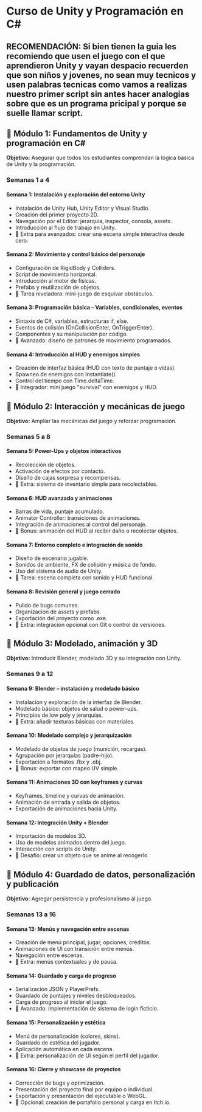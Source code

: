 
# Curso de Unity y Programación en C#

## RECOMENDACIÓN: Si bien tienen la guia les recomiendo que usen el juego con el que aprendieron Unity y vayan despacio recuerden que son niños y jovenes, no sean muy tecnicos y usen palabras tecnicas como vamos a realizas nuestro primer script sin antes hacer analogias sobre que es un programa pricipal y porque se suelle llamar script.

## 🔷 Módulo 1: Fundamentos de Unity y programación en C#
**Objetivo:** Asegurar que todos los estudiantes comprendan la lógica básica de Unity y la programación.

### Semanas 1 a 4

#### Semana 1: Instalación y exploración del entorno Unity
- Instalación de Unity Hub, Unity Editor y Visual Studio.
- Creación del primer proyecto 2D.
- Navegación por el Editor: jerarquía, inspector, consola, assets.
- Introducción al flujo de trabajo en Unity.
- 📌 Extra para avanzados: crear una escena simple interactiva desde cero.

#### Semana 2: Movimiento y control básico del personaje
- Configuración de RigidBody y Colliders.
- Script de movimiento horizontal.
- Introducción al motor de físicas.
- Prefabs y reutilización de objetos.
- 📌 Tarea niveladora: mini-juego de esquivar obstáculos.

#### Semana 3: Programación básica – Variables, condicionales, eventos
- Sintaxis de C#, variables, estructuras if, else.
- Eventos de colisión (OnCollisionEnter, OnTriggerEnter).
- Componentes y su manipulación por código.
- 📌 Avanzado: diseño de patrones de movimiento programados.

#### Semana 4: Introducción al HUD y enemigos simples
- Creación de interfaz básica (HUD con texto de puntaje o vidas).
- Spawneo de enemigos con Instantiate().
- Control del tiempo con Time.deltaTime.
- 📌 Integrador: mini juego "survival" con enemigos y HUD.

## 🔷 Módulo 2: Interacción y mecánicas de juego
**Objetivo:** Ampliar las mecánicas del juego y reforzar programación.

### Semanas 5 a 8

#### Semana 5: Power-Ups y objetos interactivos
- Recolección de objetos.
- Activación de efectos por contacto.
- Diseño de cajas sorpresa y recompensas.
- 📌 Extra: sistema de inventario simple para recolectables.

#### Semana 6: HUD avanzado y animaciones
- Barras de vida, puntaje acumulado.
- Animator Controller: transiciones de animaciones.
- Integración de animaciones al control del personaje.
- 📌 Bonus: animación del HUD al recibir daño o recolectar objetos.

#### Semana 7: Entorno completo e integración de sonido
- Diseño de escenario jugable.
- Sonidos de ambiente, FX de colisión y música de fondo.
- Uso del sistema de audio de Unity.
- 📌 Tarea: escena completa con sonido y HUD funcional.

#### Semana 8: Revisión general y juego cerrado
- Pulido de bugs comunes.
- Organización de assets y prefabs.
- Exportación del proyecto como .exe.
- 📌 Extra: integración opcional con Git o control de versiones.

## 🔷 Módulo 3: Modelado, animación y 3D
**Objetivo:** Introducir Blender, modelado 3D y su integración con Unity.

### Semanas 9 a 12

#### Semana 9: Blender – instalación y modelado básico
- Instalación y exploración de la interfaz de Blender.
- Modelado básico: objetos de salud o power-ups.
- Principios de low poly y jerarquías.
- 📌 Extra: añadir texturas básicas con materiales.

#### Semana 10: Modelado complejo y jerarquización
- Modelado de objetos de juego (munición, recargas).
- Agrupación por jerarquías (padre-hijo).
- Exportación a formatos .fbx y .obj.
- 📌 Bonus: exportar con mapeo UV simple.

#### Semana 11: Animaciones 3D con keyframes y curvas
- Keyframes, timeline y curvas de animación.
- Animación de entrada y salida de objetos.
- Exportación de animaciones hacia Unity.

#### Semana 12: Integración Unity + Blender
- Importación de modelos 3D.
- Uso de modelos animados dentro del juego.
- Interacción con scripts de Unity.
- 📌 Desafío: crear un objeto que se anime al recogerlo.

## 🔷 Módulo 4: Guardado de datos, personalización y publicación
**Objetivo:** Agregar persistencia y profesionalismo al juego.

### Semanas 13 a 16

#### Semana 13: Menús y navegación entre escenas
- Creación de menú principal, jugar, opciones, créditos.
- Animaciones de UI con transición entre menús.
- Navegación entre escenas.
- 📌 Extra: menús contextuales y de pausa.

#### Semana 14: Guardado y carga de progreso
- Serialización JSON y PlayerPrefs.
- Guardado de puntajes y niveles desbloqueados.
- Carga de progreso al iniciar el juego.
- 📌 Avanzado: implementación de sistema de login ficticio.

#### Semana 15: Personalización y estética
- Menú de personalización (colores, skins).
- Guardado de estética del jugador.
- Aplicación automática en cada escena.
- 📌 Extra: personalización de UI según el perfil del jugador.

#### Semana 16: Cierre y showcase de proyectos
- Corrección de bugs y optimización.
- Presentación del proyecto final por equipo o individual.
- Exportación y presentación del ejecutable o WebGL.
- 📌 Opcional: creación de portafolio personal y carga en Itch.io.


